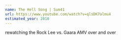 ```yaml
---
name: The Hell Song | Sum41
url: https://www.youtube.com/watch?v=qlsDK7almu4
estimated_year: 2010
---
```


rewatching the Rock Lee vs. Gaara AMV over and over

